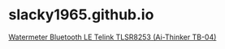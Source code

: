 # slacky1965.github.io

[Watermeter Bluetooth LE Telink TLSR8253 (Ai-Thinker TB-04)](https://slacky1965.github.io/watermeter_ble)

